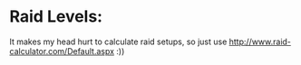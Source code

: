 # Raid Levels:

It makes my head hurt to calculate raid setups, so just use http://www.raid-calculator.com/Default.aspx :))

<img src="/raid-levels.png" alt=""/>

